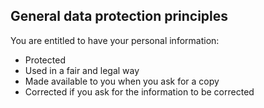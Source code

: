 ##  General data protection principles

You are entitled to have your personal information:

  * Protected 
  * Used in a fair and legal way 
  * Made available to you when you ask for a copy 
  * Corrected if you ask for the information to be corrected 
